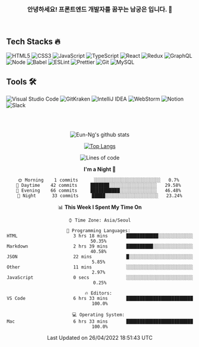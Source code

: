 <div align="center">

### 안녕하세요! 프론트엔드 개발자를 꿈꾸는 **남궁은** 입니다. 👋

<br />

<div align="left">

<h2>Tech Stacks 🔥</h2>
 
![HTML5](https://img.shields.io/badge/-HTML5-F05032?style=flat-square&logo=Html5&logoColor=fff)
![CSS3](https://img.shields.io/badge/-CSS3-007ACC?style=flat-square&logo=Css3&logoColor=fff)
![JavaScript](https://img.shields.io/badge/-JavaScript-F7DF1E?style=flat-square&logo=Javascript&logoColor=333)
![TypeScript](https://img.shields.io/badge/-TypeScript-007ACC?style=flat-square&logo=Typescript&logoColor=fff)
![React](https://img.shields.io/badge/-React-61DAFB?style=flat-square&logo=React&logoColor=333)
![Redux](https://img.shields.io/badge/-Redux-764ABC?style=flat-square&logo=Redux&logoColor=fff)
![GraphQL](https://img.shields.io/badge/-GraphQL-E10098?style=flat-square&logo=graphql&logoColor=fff)
![Node](https://img.shields.io/badge/-Nodejs-43853d?style=flat-square&logo=Node.js&logoColor=fff)
![Babel](https://img.shields.io/badge/-Babel-F9DC3E?style=flat-square&logo=Babel&logoColor=333)
![ESLint](https://img.shields.io/badge/ESLint-4B3263?style=flat-square&logo=eslint&logoColor=fff)
![Prettier](https://img.shields.io/badge/-Prettier-F9DC3E?style=flat-square&logo=Prettier&logoColor=333)
![Git](https://img.shields.io/badge/-Git-F05032?style=flat-square&logo=Git&logoColor=fff)
![MySQL](https://img.shields.io/badge/mysql-4479A1?style=flat-square&logo=MySQL&logoColor=fff)

<h2>Tools 🛠</h2>
 
![Visual Studio Code](https://img.shields.io/badge/Visual%20Studio%20Code-0078d7.svg?style=flat-square&logo=visual-studio-code&logoColor=fff)
![GitKraken](https://img.shields.io/badge/GitKraken-179287?style=flat-square&logo=GitKraken&logoColor=fff)
![IntelliJ IDEA](https://img.shields.io/badge/IntelliJIDEA-161616.svg?style=flat-square&logo=intellij-idea&logoColor=fff)
![WebStorm](https://img.shields.io/badge/webstorm-143?style=flat-square&logo=webstorm&logoColor=fff&color=161616)
![Notion](https://img.shields.io/badge/Notion-%23000000.svg?style=flat-square&logo=notion&logoColor=fff&color=161616)
![Slack](https://img.shields.io/badge/Slack-4A154B?style=flat-square&logo=slack&logoColor=fff)
 
</div>
 
<br />
<br />
 
![Eun-Ng's github stats](https://github-readme-stats.vercel.app/api?username=Eun-Ng&show_icons=true&theme=react)
 
[![Top Langs](https://github-readme-stats.vercel.app/api/top-langs/?username=Eun-Ng&layout=compact&theme=react)](https://github.com/Eun-Ng/github-readme-stats)

 <!--START_SECTION:waka-->
![Lines of code](https://img.shields.io/badge/From%20Hello%20World%20I%27ve%20Written-61%20Thousand%20lines%20of%20code-57bdda)

**I'm a Night 🦉** 

```text
🌞 Morning    1 commits      ░░░░░░░░░░░░░░░░░░░░░░░░░   0.7% 
🌆 Daytime    42 commits     ███████░░░░░░░░░░░░░░░░░░   29.58% 
🌃 Evening    66 commits     ███████████░░░░░░░░░░░░░░   46.48% 
🌙 Night      33 commits     █████░░░░░░░░░░░░░░░░░░░░   23.24%

```


📊 **This Week I Spent My Time On** 

```text
⌚︎ Time Zone: Asia/Seoul

💬 Programming Languages: 
HTML                     3 hrs 18 mins       ████████████░░░░░░░░░░░░░   50.35% 
Markdown                 2 hrs 39 mins       ██████████░░░░░░░░░░░░░░░   40.58% 
JSON                     22 mins             █░░░░░░░░░░░░░░░░░░░░░░░░   5.85% 
Other                    11 mins             ░░░░░░░░░░░░░░░░░░░░░░░░░   2.97% 
JavaScript               0 secs              ░░░░░░░░░░░░░░░░░░░░░░░░░   0.25%

🔥 Editors: 
VS Code                  6 hrs 33 mins       █████████████████████████   100.0%

💻 Operating System: 
Mac                      6 hrs 33 mins       █████████████████████████   100.0%

```


 Last Updated on 26/04/2022 18:51:43 UTC
<!--END_SECTION:waka-->
 
</div>
